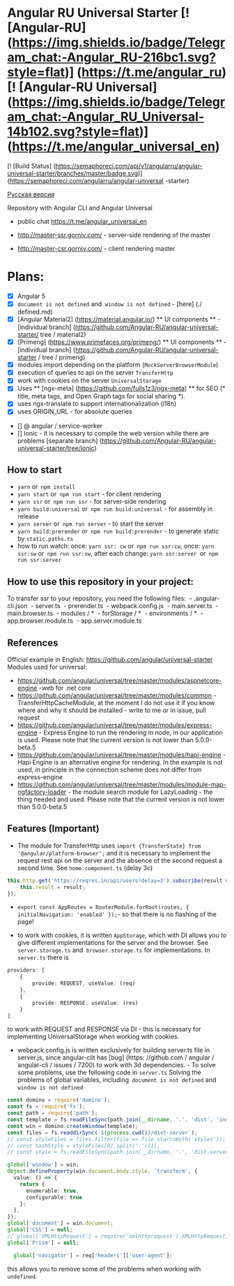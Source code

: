 # Angular RU Universal Starter [! [Angular-RU] (https://img.shields.io/badge/Telegram_chat:-Angular_RU-216bc1.svg?style=flat)] (https://t.me/angular_ru) [! [Angular-RU Universal] (https://img.shields.io/badge/Telegram_chat:-Angular_RU_Universal-14b102.svg?style=flat)] (https://t.me/angular_universal_en)

[! [Build Status] (https://semaphoreci.com/api/v1/angularru/angular-universal-starter/branches/master/badge.svg)] (https://semaphoreci.com/angularru/angular-universal -starter)

[Русская версия](/README-RU.md)

Repository with Angular CLI and Angular Universal

- public chat https://t.me/angular_universal_en

- http://master-ssr.gorniv.com/ - server-side rendering of the master

- http://master-csr.gorniv.com/ - client rendering master

# Plans:
- [x] Angular 5
- [x] `document is not defined` and` window is not defined` - [here] (./ defined.md)
- [x] [Angular Material2] (https://material.angular.io/) ** UI components ** - [individual branch] (https://github.com/Angular-RU/angular-universal-starter/ tree / material2)
- [x] [Primeng] (https://www.primefaces.org/primeng/) ** UI components ** - [individual branch] (https://github.com/Angular-RU/angular-universal-starter / tree / primeng)
- [x] modules import depending on the platform (`MockServerBrowserModule`)
- [x] execution of queries to api on the server `TransferHttp`
- [x] work with cookies on the server `UniversalStorage`
- [x] Uses ** [ngx-meta] (https://github.com/fulls1z3/ngx-meta) ** for SEO (* title, meta tags, and Open Graph tags for social sharing *).
- [x] uses ngx-translate to support internationalization (i18n)
- [x] uses ORIGIN_URL - for absolute queries
- [] @ angular / service-worker
- [] Ionic - it is necessary to compile the web version while there are problems [separate branch] (https://github.com/Angular-RU/angular-universal-starter/tree/ionic)

## How to start
- `yarn` or` npm install`
- `yarn start` or` npm run start` - for client rendering
- `yarn ssr` or` npm run ssr` - for server-side rendering
- `yarn build:universal` or` npm run build:universal` - for assembly in release
- `yarn server` or` npm run server` - to start the server
- `yarn build:prerender` or` npm run build:prerender` - to generate static by `static.paths.ts`
- how to run watch: once: `yarn ssr: cw` or` npm run ssr:cw`, once: `yarn ssr:sw` or` npm run ssr:sw`, after each change: `yarn ssr:server `or` npm run ssr:server`

## How to use this repository in your project:
To transfer ssr to your repository, you need the following files:
 - .angular-cli.json
 - server.ts
 - prerender.ts
 - webpack.config.js
 - main.server.ts
 - main.browser.ts
 - modules / *
 - forStorage / *
 - environments / *
 - app.browser.module.ts
 - app.server.module.ts

## References
Official example in English: https://github.com/angular/universal-starter
Modules used for universal:
- https://github.com/angular/universal/tree/master/modules/aspnetcore-engine -web for .net core
- https://github.com/angular/universal/tree/master/modules/common - TransferHttpCacheModule, at the moment I do not use it if you know where and why it should be installed - write to me or in issue, pull request
- https://github.com/angular/universal/tree/master/modules/express-engine - Express Engine to run the rendering in node, in our application is used. Please note that the current version is not lower than 5.0.0-beta.5
- https://github.com/angular/universal/tree/master/modules/hapi-engine - Hapi Engine is an alternative engine for rendering. In the example is not used, in principle in the connection scheme does not differ from express-engine
- https://github.com/angular/universal/tree/master/modules/module-map-ngfactory-loader - the module search module for LazyLoading - the thing needed and used. Please note that the current version is not lower than 5.0.0-beta.5

## Features (Important)
- The module for TransferHttp uses `import {TransferState} from '@angular/platform-browser';` and it is necessary to implement the request rest api on the server and the absence of the second request a second time. See `home.component.ts` (delay 3c)

```ts
this.http.get('https://reqres.in/api/users?delay=3').subscribe(result => {
    this.result = result;
});
```
- `export const AppRoutes = RouterModule.forRoot(routes, { initialNavigation: 'enabled' });`- so that there is no flashing of the page!

- to work with cookies, it is written `AppStorage`, which with DI allows you to give different implementations for the server and the browser. See `server.storage.ts` and` browser.storage.ts` for implementations. In `server.ts` there is

```ts
providers: [
    {
        provide: REQUEST, useValue: (req)
    },
    {
        provide: RESPONSE, useValue: (res)
    }
]
```
to work with REQUEST and RESPONSE via DI - this is necessary for implementing UniversalStorage when working with cookies.

- webpack.config.js is written exclusively for building server.ts file in server.js, since angular-clit has [bug] (https: //github.com / angular / angular-cli / issues / 7200) to work with 3d dependencies. - To solve some problems, use the following code in `server.ts` Solving the problems of global variables, including` document is not defined` and `window is not defined`
```ts
const domino = require('domino');
const fs = require('fs');
const path = require('path');
const template = fs.readFileSync(path.join(__dirname, '.', 'dist', 'index.html')).toString();
const win = domino.createWindow(template);
const files = fs.readdirSync(`${process.cwd()}/dist-server`);
// const styleFiles = files.filter(file => file.startsWith('styles'));
// const hashStyle = styleFiles[0].split('.')[1];
// const style = fs.readFileSync(path.join(__dirname, '.', 'dist-server', `styles.${hashStyle}.bundle.css`)).toString();

global['window'] = win;
Object.defineProperty(win.document.body.style, 'transform', {
  value: () => {
    return {
      enumerable: true,
      configurable: true
    };
  },
});
global['document'] = win.document;
global['CSS'] = null;
// global['XMLHttpRequest'] = require('xmlhttprequest').XMLHttpRequest;
global['Prism'] = null;
```

```ts
  global['navigator'] = req['headers']['user-agent'];
```
this allows you to remove some of the problems when working with `undefined`.